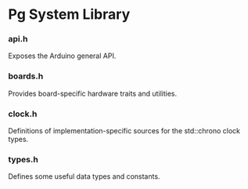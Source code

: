 # Pg System Library

### api.h 
Exposes the Arduino general API.

### boards.h 
Provides board-specific hardware traits and utilities.

### clock.h 
Definitions of implementation-specific sources for the std::chrono clock types.

### types.h 
Defines some useful data types and constants. 
